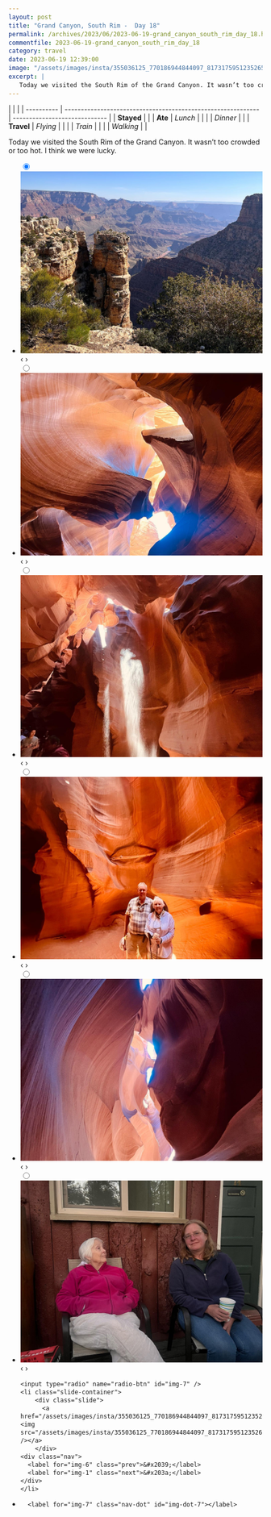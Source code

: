 ```yaml
---
layout: post
title: "Grand Canyon, South Rim -  Day 18"
permalink: /archives/2023/06/2023-06-19-grand_canyon_south_rim_day_18.html
commentfile: 2023-06-19-grand_canyon_south_rim_day_18
category: travel
date: 2023-06-19 12:39:00
image: "/assets/images/insta/355036125_770186944844097_8173175951235265435_n_18026734648539548.jpg"
excerpt: |
   Today we visited the South Rim of the Grand Canyon. It wasn’t too crowded or too hot. I think we were lucky.
---
```


|            |                                                              |
| ---------- | ------------------------------------------------------------ | ----------------------------- |
| **Stayed** |  |
| **Ate**    | _Lunch_                                                      |          |
|            | _Dinner_                                                     |          |
| **Travel** | _Flying_                                                     |          |
|            | _Train_                                                      |          |
|            | _Walking_                                                    |          |


 Today we visited the South Rim of the Grand Canyon. It wasn’t too crowded or too hot. I think we were lucky.


<ul class="slides">
    <input type="radio" name="radio-btn" id="img-1" checked="checked" />
    <li class="slide-container">
        <div class="slide">
          <a href="/assets/images/insta/355137258_181593107931800_4767284796707567978_n_18225876421168424.jpg"><img src="/assets/images/insta/355137258_181593107931800_4767284796707567978_n_18225876421168424.jpg" /></a>
        </div>
    <div class="nav">
      <label for="img-7" class="prev">&#x2039;</label>
      <label for="img-2" class="next">&#x203a;</label>
    </div>
    </li>
        <input type="radio" name="radio-btn" id="img-2"  />
    <li class="slide-container">
        <div class="slide">
          <a href="/assets/images/insta/354565967_528242776054310_8074563975144151556_n_18068502727380781.jpg"><img src="/assets/images/insta/354565967_528242776054310_8074563975144151556_n_18068502727380781.jpg" /></a>
        </div>
    <div class="nav">
      <label for="img-1" class="prev">&#x2039;</label>
      <label for="img-3" class="next">&#x203a;</label>
    </div>
    </li>
        <input type="radio" name="radio-btn" id="img-3"  />
    <li class="slide-container">
        <div class="slide">
          <a href="/assets/images/insta/354557968_993410631674927_6951360861508122048_n_18008807206682676.jpg"><img src="/assets/images/insta/354557968_993410631674927_6951360861508122048_n_18008807206682676.jpg" /></a>
        </div>
    <div class="nav">
      <label for="img-2" class="prev">&#x2039;</label>
      <label for="img-4" class="next">&#x203a;</label>
    </div>
    </li>
        <input type="radio" name="radio-btn" id="img-4"  />
    <li class="slide-container">
        <div class="slide">
          <a href="/assets/images/insta/355170015_1203243573683312_2266664988266946699_n_18024756235502629.jpg"><img src="/assets/images/insta/355170015_1203243573683312_2266664988266946699_n_18024756235502629.jpg" /></a>
        </div>
    <div class="nav">
      <label for="img-3" class="prev">&#x2039;</label>
      <label for="img-5" class="next">&#x203a;</label>
    </div>
    </li>
        <input type="radio" name="radio-btn" id="img-5"  />
    <li class="slide-container">
        <div class="slide">
          <a href="/assets/images/insta/354725407_801840558177265_8749865534009333192_n_17981566637325548.jpg"><img src="/assets/images/insta/354725407_801840558177265_8749865534009333192_n_17981566637325548.jpg" /></a>
        </div>
    <div class="nav">
      <label for="img-4" class="prev">&#x2039;</label>
      <label for="img-6" class="next">&#x203a;</label>
    </div>
    </li>
        <input type="radio" name="radio-btn" id="img-6"  />
    <li class="slide-container">
        <div class="slide">
          <a href="/assets/images/insta/355170015_753002073182902_55265667129254758_n_18004580209833678.jpg"><img src="/assets/images/insta/355170015_753002073182902_55265667129254758_n_18004580209833678.jpg" /></a>
        </div>
    <div class="nav">
      <label for="img-5" class="prev">&#x2039;</label>
      <label for="img-7" class="next">&#x203a;</label>
    </div>
    </li>
    
    <input type="radio" name="radio-btn" id="img-7" />
    <li class="slide-container">
        <div class="slide">
          <a href="/assets/images/insta/355036125_770186944844097_8173175951235265435_n_18026734648539548.jpg"><img src="/assets/images/insta/355036125_770186944844097_8173175951235265435_n_18026734648539548.jpg" /></a>
        </div>
    <div class="nav">
      <label for="img-6" class="prev">&#x2039;</label>
      <label for="img-1" class="next">&#x203a;</label>
    </div>
    </li>
			
<li class="nav-dots">
      <label for="img-1" class="nav-dot" id="img-dot-1"></label>
      <label for="img-2" class="nav-dot" id="img-dot-2"></label>
      <label for="img-3" class="nav-dot" id="img-dot-3"></label>
      <label for="img-4" class="nav-dot" id="img-dot-4"></label>
      <label for="img-5" class="nav-dot" id="img-dot-5"></label>
      <label for="img-6" class="nav-dot" id="img-dot-6"></label>

      <label for="img-7" class="nav-dot" id="img-dot-7"></label>

</li>
</ul>        
             

		